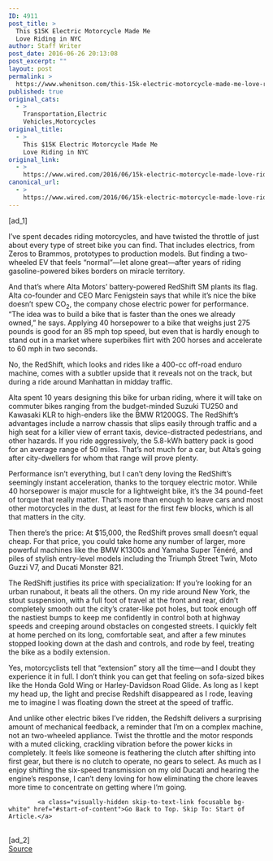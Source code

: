 ```yaml
---
ID: 4911
post_title: >
  This $15K Electric Motorcycle Made Me
  Love Riding in NYC
author: Staff Writer
post_date: 2016-06-26 20:13:08
post_excerpt: ""
layout: post
permalink: >
  https://www.whenitson.com/this-15k-electric-motorcycle-made-me-love-riding-in-nyc/
published: true
original_cats:
  - >
    Transportation,Electric
    Vehicles,Motorcycles
original_title:
  - >
    This $15K Electric Motorcycle Made Me
    Love Riding in NYC
original_link:
  - >
    https://www.wired.com/2016/06/15k-electric-motorcycle-made-love-riding-nyc/
canonical_url:
  - >
    https://www.wired.com/2016/06/15k-electric-motorcycle-made-love-riding-nyc/
---
```

 [ad_1]
<br><div id=""><p>I’ve spent decades riding motorcycles, and have twisted the throttle of just about every type of street bike you can find. That includes electrics, from Zeros to Brammos, prototypes to production models. But finding a two-wheeled EV that feels “normal”—let alone great—after years of riding gasoline-powered bikes borders on miracle territory. </p>
<p>And that’s where Alta Motors’ battery-powered RedShift SM plants its flag. Alta co-founder and CEO Marc Fenigstein says that while it’s nice the bike doesn’t spew CO<sub>2</sub>, the company chose electric power for performance. “The idea was to build a bike that is faster than the ones we already owned,” he says. Applying 40 horsepower to a bike that weighs just 275 pounds is good for an 85 mph top speed, but even that is hardly enough to stand out in a market where superbikes flirt with 200 horses and accelerate to 60 mph in two seconds. </p>
<p>No, the RedShift, which looks and rides like a 400-cc off-road enduro machine, comes with a subtler upside that it reveals not on the track, but during a ride around Manhattan in midday traffic. </p>



<p>Alta spent 10 years designing this bike for urban riding, where it will take on commuter bikes ranging from the budget-minded Suzuki TU250 and Kawasaki KLR to high-enders like the BMW R1200GS. The RedShift’s advantages include a narrow chassis that slips easily through traffic and a high seat for a killer view of errant taxis, device-distracted pedestrians, and other hazards. If you ride aggressively, the 5.8-kWh battery pack is good for an average range of 50 miles. That’s not much for a car, but Alta’s going after city-dwellers for whom that range will prove plenty. </p>
<p>Performance isn’t everything, but I can’t deny loving the RedShift’s seemingly instant acceleration, thanks to the torquey electric motor. While 40 horsepower is major muscle for a lightweight bike, it’s the 34 pound-feet of torque that really matter. That’s more than enough to leave cars and most other motorcycles in the dust, at least for the first few blocks, which is all that matters in the city.</p>
<p>Then there’s the price: At $15,000, the RedShift proves small doesn’t equal cheap. For that price, you could take home any number of larger, more powerful machines like the BMW K1300s and Yamaha Super Ténéré, and piles of stylish entry-level models including the Triumph Street Twin, Moto Guzzi V7, and Ducati Monster 821. </p>
<p>The RedShift justifies its price with specialization: If you’re looking for an urban runabout, it beats all the others. On my ride around New York, the stout suspension, with a full foot of travel at the front and rear, didn’t completely smooth out the city’s crater-like pot holes, but took enough off the nastiest bumps to keep me confidently in control both at highway speeds and creeping around obstacles on congested streets. I quickly felt at home perched on its long, comfortable seat, and after a few minutes stopped looking down at the dash and controls, and rode by feel, treating the bike as a bodily extension.</p>
<p>Yes, motorcyclists tell that “extension” story all the time—and I doubt they experience it in full. I don’t think you can get that feeling on sofa-sized bikes like the Honda Gold Wing or Harley-Davidson Road Glide. As long as I kept my head up, the light and precise Redshift disappeared as I rode, leaving me to imagine I was floating down the street at the speed of traffic.</p>
<p>And unlike other electric bikes I’ve ridden, the Redshift delivers a surprising amount of mechanical feedback, a reminder that I’m on a complex machine, not an two-wheeled appliance. Twist the throttle and the motor responds with a muted clicking, crackling vibration before the power kicks in completely. It feels like someone is feathering the clutch after shifting into first gear, but there is no clutch to operate, no gears to select. As much as I enjoy shifting the six-speed transmission on my old Ducati and hearing the engine’s response, I can’t deny loving for how eliminating the chore leaves more time to concentrate on getting where I’m going. </p>

			<a class="visually-hidden skip-to-text-link focusable bg-white" href="#start-of-content">Go Back to Top. Skip To: Start of Article.</a>

			
</div>
<br>[ad_2]
<br><a href="https://www.wired.com/2016/06/15k-electric-motorcycle-made-love-riding-nyc/">Source </a>
